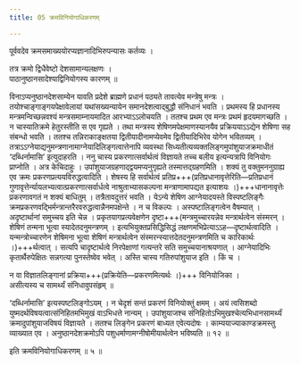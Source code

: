 ```yaml
---
title: 05 क्रमविनियोगाधिकरणम्

---
```


पूर्ववदेव क्रमसमाख्ययोरप्यज्ञानादिभिरुपन्यासः कर्तव्यः ।

तत्र क्रमो द्विधैवेष्टो देशसामान्यलक्षणः ।  
पाठानुष्ठानसादेश्याद्विनियोगस्य कारणम् ॥  


विनाऽप्यनुष्ठानदेशसाम्येन यावति प्रदेशे ब्राह्मणे प्रधानं पठ्यते तावत्येव मन्त्रेषु मन्त्रः । तयोश्चाङ्गाङ्गयपेक्षावेलायां यथांसख्यन्यायेन समानदेशत्वाद्बुद्धौ संनिधानं भवति । प्रथमस्य हि प्रधानस्य मन्त्रमन्विच्छन्नवश्यं मन्त्रसमाम्नायमादित आरभ्याऽऽलोचयति । ततश्च प्रथम एव मन्त्रः प्रथमं हृदयमागच्छति । न चास्यातिक्रमे हेतुरस्तीति स एव गृह्यते । तथा मन्त्रस्य शेषिणमपेक्षमाणस्यानयैव प्रक्रिययाऽऽद्येन शेषिणा सह संबन्धो भवति । ततश्च तन्निराकाङ्क्षतया द्वितीयादीनामप्येवमेव द्वितीयादिभिरेव योगेन भवितव्यम् । तत्राऽऽग्नेयाद्यनुमन्त्रणानामाग्नेयादिलिङ्गत्वात्तेनापि व्यवस्था सिध्यतीत्यव्यक्तलिङ्गमुपांशुयाजक्रमाधीतं ‘दब्धिर्नामासि’ इत्युदाहरति । ननु चास्य प्रकरणात्सर्वार्थत्वं विज्ञायते तच्च बलीय इत्यन्यत्रापि विनियोगः प्राप्नोति । अत्र केचिदाहुः । उपांशुयाजग्रहणाद्द्वयमप्यनुगृह्यते तस्मात्तद्ग्रहणमिति । शक्यं तु वक्तुमननुग्राह्य एव क्रमः प्रकरणप्रत्ययविरुद्धत्वादिति । शेषस्य हि सर्वार्थत्वं प्रतिप्र+++(प्रतिप्रधानावृत्तेरिति—प्रतिप्रधानं गुणावृत्तेर्न्यायलभ्यत्वात्प्रकरणात्सर्वार्धत्वे नाश्रुताभ्यासकल्पना मन्त्राणामापद्यत इत्याशयः ।)+++धानानावृत्तेः प्रकरणावगतं न शक्यं बाधितुम् । तत्रैतावदुत्तरं भवति । येऽन्ये शेषिण आग्नेयादयस्ते विस्पष्टलिङ्गैः क्रमप्रकरणवद्भिर्मन्त्रान्तरैरवरुद्धत्वान्नैनमपक्षेन्ते । न च विकल्पः । अस्पष्टालिङ्गत्वेन वैषम्यात् । अदृष्टार्थानां समुच्चय इति चेन्न । प्रकृतयागप्रत्यवेक्षणेन दृष्टा+++(मन्त्रमुच्चारयन्नेव मन्त्रार्थत्वेन संस्मरन् । शेषिणं तन्मना भूत्वा स्यादेतदनुमन्त्रणम् । इत्यभियुक्तप्रसिद्धिसिद्धं लक्षणमभिप्रेत्याऽऽह—दृष्टार्थत्वादिति । यन्मन्त्रोच्चारणेन शेषिमना भूत्वा शेषिणं मन्त्रार्थत्वेन संस्मरन्स्यात्तदेतदनुमन्त्रणमिति च कारिकार्थः ।)+++र्थत्वात् । सत्यपि चादृष्टार्थत्वे निरपेक्षाणां गत्यन्तरे सति समुच्चयानाश्रयणात् । आग्नेयादिभिः कृतार्थैरुपेक्षितः सन्नगत्या पुनस्तेष्वेव भवेत् । अस्ति चास्य गतिरुपांशुयाज इति । किं च ।

न वा विज्ञातलिङ्गानां प्रक्रिया+++(प्रक्रियेति—प्रकरणमित्यर्थः ।)+++ विनियोजिका ।  
असीत्यस्य च सामर्थ्यं संनिधावुपसंहृम् ॥  


‘दब्धिर्नामासि’ इत्यस्पष्टलिङ्गोऽयम् । न चेदृशं सन्तं प्रकरणं विनियोक्तुं क्षमम् । अयं त्वसिशब्दो युष्मदर्थविषयत्वात्संनिहितमभिमुखं वाऽभिधत्ते नान्यम् । उपांशुयाजश्च संनिहितोऽभिमुखश्चेत्यभिधानसामर्थ्यं क्रमादुपांशुयाजविषयं विज्ञायते । ततश्च लिङ्गेन प्रकरणं बाध्यत एवेत्यदोषः । काम्ययाज्याकाण्डक्रमस्तु व्याख्यात एव । अनुष्ठानदेशक्रमोऽपि पशुधर्माणामग्नीषोमीयार्थत्वेन भविष्यति ॥ १२ ॥

इति क्रमविनियोगाधिकरणम् ॥ ५ ॥
